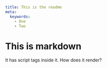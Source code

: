 ```yaml
title: This is the readme
meta:
  keywords:
    - One
    - Two
```

# This is markdown

It has script tags inside it. How does it render?

<component />

<script>
export default function hello() {
  console.log('hello world');
}
</script>
